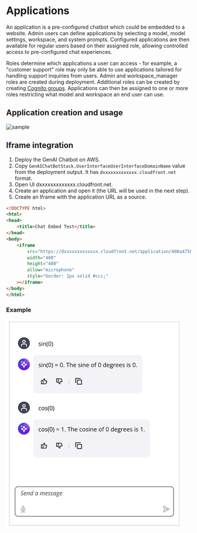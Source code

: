 # Applications

An application is a pre-configured chatbot which could be embedded to a website. Admin users can define applications by selecting a model, model settings, workspace, and system prompts. Configured applications are then available for regular users based on their assigned role, allowing controlled access to pre-configured chat experiences. 

Roles determine which applications a user can access - for example, a "customer support" role may only be able to use applications tailored for handling support inquiries from users. Admin and workspace_manager roles are created during deployment. Additional roles can be created by creating [Cognito groups](https://docs.aws.amazon.com/cognito/latest/developerguide/cognito-user-pools-user-groups.html). Applications can then be assigned to one or more roles restricting what model and workspace an end user can use.


## Application creation and usage
![sample](../about/assets/application.gif "GenAI Chatbot on AWS")


## Iframe integration
1. Deploy the GenAI Chatbot on AWS.
2. Copy `GenAIChatBotStack.UserInterfaceUserInterfaceDomainName` value from the deployment output. It has `dxxxxxxxxxxxxx.cloudfront.net` format.
3. Open UI dxxxxxxxxxxxxx.cloudfront.net.
4. Create an application and open it (the URL will be used in the next step).
5. Create an Iframe with the application URL as a source.

```html
<!DOCTYPE html>
<html>
<head>
    <title>Chat Embed Test</title>
</head>
<body>
    <iframe 
        src="https://dxxxxxxxxxxxxx.cloudfront.net/application/408a4758-018b-4147-ac76-ee9c169ba775"
        width="400"
        height="480"
        allow="microphone"
        style="border: 1px solid #ccc;"
    ></iframe>
</body>
</html>
```

### Example
![Application](./assets/end-user-application.png "End-user chatbot")